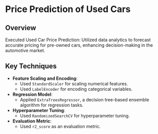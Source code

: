 # Price Prediction of Used Cars

## Overview
Executed Used Car Price Prediction: Utilized data analytics to forecast accurate pricing for pre-owned cars, enhancing decision-making in the automotive market.

## Key Techniques
- **Feature Scaling and Encoding**:
  - Used `StandardScaler` for scaling numerical features.
  - Used `LabelEncoder` for encoding categorical variables.
- **Regression Model**:
  - Applied `ExtraTreesRegressor`, a decision tree-based ensemble algorithm for regression tasks.
- **Hyperparameter Tuning**:
  - Used `RandomizedSearchCV` for hyperparameter tuning.
- **Evaluation Metric**:
  - Used `r2_score` as an evaluation metric.
